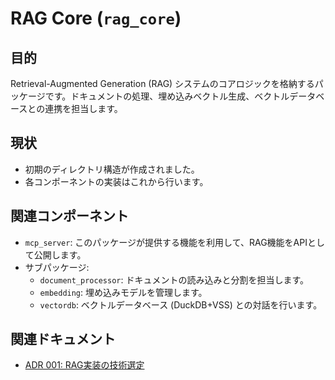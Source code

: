 # RAG Core (`rag_core`)

## 目的

Retrieval-Augmented Generation (RAG) システムのコアロジックを格納するパッケージです。ドキュメントの処理、埋め込みベクトル生成、ベクトルデータベースとの連携を担当します。

## 現状

-   初期のディレクトリ構造が作成されました。
-   各コンポーネントの実装はこれから行います。

## 関連コンポーネント

-   `mcp_server`: このパッケージが提供する機能を利用して、RAG機能をAPIとして公開します。
-   サブパッケージ:
    -   `document_processor`: ドキュメントの読み込みと分割を担当します。
    -   `embedding`: 埋め込みモデルを管理します。
    -   `vectordb`: ベクトルデータベース (DuckDB+VSS) との対話を行います。

## 関連ドキュメント

-   [ADR 001: RAG実装の技術選定](../../docs/ADR/001-RAG実装の技術選定.md)
